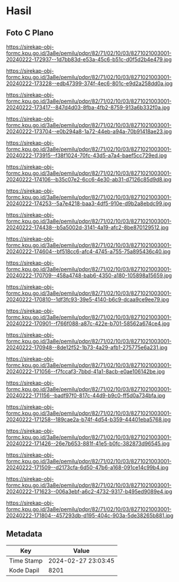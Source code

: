 # Hasil

## Foto C Plano

https://sirekap-obj-formc.kpu.go.id/3a8e/pemilu/pdpr/82/71/02/10/03/8271021003001-20240222-172937--1d7bb83d-e53a-45c6-b51c-d0f5d2b4e479.jpg

https://sirekap-obj-formc.kpu.go.id/3a8e/pemilu/pdpr/82/71/02/10/03/8271021003001-20240222-173228--edb47399-374f-4ec6-801c-e9d2a258dd0a.jpg

https://sirekap-obj-formc.kpu.go.id/3a8e/pemilu/pdpr/82/71/02/10/03/8271021003001-20240222-173417--847d4d03-8fba-4fb2-8759-913a6b332f0a.jpg

https://sirekap-obj-formc.kpu.go.id/3a8e/pemilu/pdpr/82/71/02/10/03/8271021003001-20240222-173704--e0b294a8-1a72-44eb-a94a-70b91418ae23.jpg

https://sirekap-obj-formc.kpu.go.id/3a8e/pemilu/pdpr/82/71/02/10/03/8271021003001-20240222-173915--f38f1024-70fc-43d5-a7a4-baef5cc729ed.jpg

https://sirekap-obj-formc.kpu.go.id/3a8e/pemilu/pdpr/82/71/02/10/03/8271021003001-20240222-174106--b35c07e2-6cc6-4e30-ab31-d7126c85d9d8.jpg

https://sirekap-obj-formc.kpu.go.id/3a8e/pemilu/pdpr/82/71/02/10/03/8271021003001-20240222-174253--5a7e4218-baa3-4df5-910e-d9b2a8ebdc99.jpg

https://sirekap-obj-formc.kpu.go.id/3a8e/pemilu/pdpr/82/71/02/10/03/8271021003001-20240222-174438--b5a5002d-3141-4a19-afc2-8be870129512.jpg

https://sirekap-obj-formc.kpu.go.id/3a8e/pemilu/pdpr/82/71/02/10/03/8271021003001-20240222-174604--bf518cc6-afc4-4745-a755-75a895436c40.jpg

https://sirekap-obj-formc.kpu.go.id/3a8e/pemilu/pdpr/82/71/02/10/03/8271021003001-20240222-170709--458a4748-bab6-4350-a180-105898a15659.jpg

https://sirekap-obj-formc.kpu.go.id/3a8e/pemilu/pdpr/82/71/02/10/03/8271021003001-20240222-170810--1df3fc93-39e5-4140-b6c9-dcaa9ce9ee79.jpg

https://sirekap-obj-formc.kpu.go.id/3a8e/pemilu/pdpr/82/71/02/10/03/8271021003001-20240222-170901--f766f088-a87c-422e-b701-58562a674ce4.jpg

https://sirekap-obj-formc.kpu.go.id/3a8e/pemilu/pdpr/82/71/02/10/03/8271021003001-20240222-170948--8de12f52-1b73-4a29-afb1-275775e6a231.jpg

https://sirekap-obj-formc.kpu.go.id/3a8e/pemilu/pdpr/82/71/02/10/03/8271021003001-20240222-171056--f7fccaf3-7bbd-41a1-8acb-e0ae106142be.jpg

https://sirekap-obj-formc.kpu.go.id/3a8e/pemilu/pdpr/82/71/02/10/03/8271021003001-20240222-171156--badf97f0-817c-44d9-b9c0-ff5d0a734bfa.jpg

https://sirekap-obj-formc.kpu.go.id/3a8e/pemilu/pdpr/82/71/02/10/03/8271021003001-20240222-171258--189cae2a-b74f-4d54-b359-44401eba5768.jpg

https://sirekap-obj-formc.kpu.go.id/3a8e/pemilu/pdpr/82/71/02/10/03/8271021003001-20240222-171426--26e7b653-881f-41e5-b0fc-382873d96545.jpg

https://sirekap-obj-formc.kpu.go.id/3a8e/pemilu/pdpr/82/71/02/10/03/8271021003001-20240222-171509--d2173cfa-6d50-47b6-a168-091ce14c99b4.jpg

https://sirekap-obj-formc.kpu.go.id/3a8e/pemilu/pdpr/82/71/02/10/03/8271021003001-20240222-171623--006a3ebf-a6c2-4732-9317-b495ed9089e4.jpg

https://sirekap-obj-formc.kpu.go.id/3a8e/pemilu/pdpr/82/71/02/10/03/8271021003001-20240222-171804--457293db-d195-404c-903a-5de38265b881.jpg


## Metadata

| Key        | Value               |
| ---------- | ------------------- |
| Time Stamp | 2024-02-27 23:03:45 |
| Kode Dapil | 8201                |



